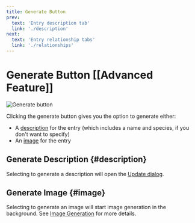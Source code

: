 ```yaml
---
title: Generate Button
prev: 
  text: 'Entry description tab'
  link: './description'
next: 
  text: 'Entry relationship tabs'
  link: './relationships'
---
```

# Generate Button [[Advanced Feature]]

![Generate button](/assets/images/generate-button.webp)

Clicking the generate button gives you the option to generate either: 
- A [description](#description) for the entry (which includes a name and species, if you don't want to specify)
- An [image](#image) for the entry

## Generate Description {#description}
Selecting to generate a description will open the [Update dialog](/reference/world-building/update-entry).

## Generate Image {#image}
Selecting to generate an image will start image generation in the background.  See [Image Generation](/reference/world-building/image-generation) for more details.